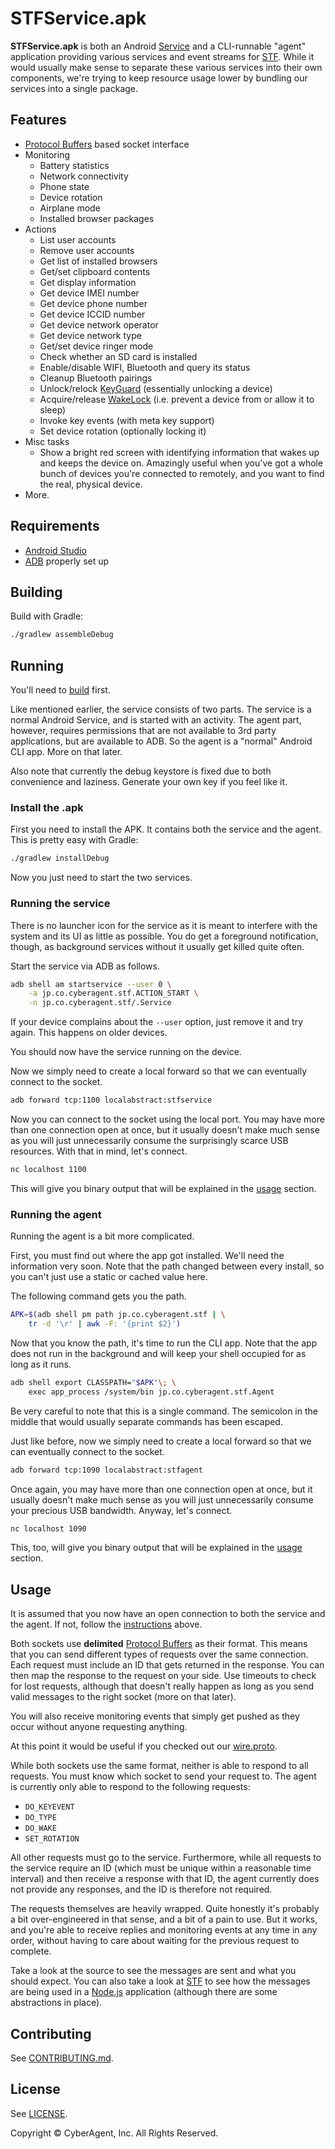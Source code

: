 # STFService.apk

**STFService.apk** is both an Android [Service](http://developer.android.com/guide/components/services.html) and a CLI-runnable "agent" application providing various services and event streams for [STF](https://github.com/openstf/stf). While it would usually make sense to separate these various services into their own components, we're trying to keep resource usage lower by bundling our services into a single package.

## Features

* [Protocol Buffers](https://github.com/google/protobuf) based socket interface
* Monitoring
    - Battery statistics
    - Network connectivity
    - Phone state
    - Device rotation
    - Airplane mode
    - Installed browser packages
* Actions
    - List user accounts
    - Remove user accounts
    - Get list of installed browsers
    - Get/set clipboard contents
    - Get display information
    - Get device IMEI number
    - Get device phone number
    - Get device ICCID number
    - Get device network operator
    - Get device network type
    - Get/set device ringer mode
    - Check whether an SD card is installed
    - Enable/disable WIFI, Bluetooth and query its status
    - Cleanup Bluetooth pairings
    - Unlock/relock [KeyGuard](http://developer.android.com/reference/android/app/KeyguardManager.html) (essentially unlocking a device)
    - Acquire/release [WakeLock](http://developer.android.com/reference/android/os/PowerManager.WakeLock.html) (i.e. prevent a device from or allow it to sleep)
    - Invoke key events (with meta key support)
    - Set device rotation (optionally locking it)
* Misc tasks
    - Show a bright red screen with identifying information that wakes up and keeps the device on. Amazingly useful when you've got a whole bunch of devices you're connected to remotely, and you want to find the real, physical device.
* More.

## Requirements

* [Android Studio](http://developer.android.com/tools/studio/index.html)
* [ADB](http://developer.android.com/tools/help/adb.html) properly set up

## Building

Build with Gradle:

```bash
./gradlew assembleDebug
```

## Running

You'll need to [build](#building) first.

Like mentioned earlier, the service consists of two parts. The service is a normal Android Service, and is started with an activity. The agent part, however, requires permissions that are not available to 3rd party applications, but are available to ADB. So the agent is a "normal" Android CLI app. More on that later.

Also note that currently the debug keystore is fixed due to both convenience and laziness. Generate your own key if you feel like it.

### Install the .apk

First you need to install the APK. It contains both the service and the agent. This is pretty easy with Gradle:

```bash
./gradlew installDebug
```

Now you just need to start the two services.

### Running the service

There is no launcher icon for the service as it is meant to interfere with the system and its UI as little as possible. You do get a foreground notification, though, as background services without it usually get killed quite often.

Start the service via ADB as follows.

```bash
adb shell am startservice --user 0 \
    -a jp.co.cyberagent.stf.ACTION_START \
    -n jp.co.cyberagent.stf/.Service
```

If your device complains about the `--user` option, just remove it and try again. This happens on older devices.

You should now have the service running on the device.

Now we simply need to create a local forward so that we can eventually connect to the socket.

```bash
adb forward tcp:1100 localabstract:stfservice
```

Now you can connect to the socket using the local port. You may have more than one connection open at once, but it usually doesn't make much sense as you will just unnecessarily consume the surprisingly scarce USB resources. With that in mind, let's connect.

```bash
nc localhost 1100
```

This will give you binary output that will be explained in the [usage](#usage) section.

### Running the agent

Running the agent is a bit more complicated.

First, you must find out where the app got installed. We'll need the information very soon. Note that the path changed between every install, so you can't just use a static or cached value here.

The following command gets you the path.

```bash
APK=$(adb shell pm path jp.co.cyberagent.stf | \
    tr -d '\r' | awk -F: '{print $2}')
```

Now that you know the path, it's time to run the CLI app. Note that the app does not run in the background and will keep your shell occupied for as long as it runs.

```bash
adb shell export CLASSPATH="$APK"\; \
    exec app_process /system/bin jp.co.cyberagent.stf.Agent
```

Be very careful to note that this is a single command. The semicolon in the middle that would usually separate commands has been escaped.

Just like before, now we simply need to create a local forward so that we can eventually connect to the socket.

```bash
adb forward tcp:1090 localabstract:stfagent
```

Once again, you may have more than one connection open at once, but it usually doesn't make much sense as you will just unnecessarily consume your precious USB bandwidth. Anyway, let's connect.

```bash
nc localhost 1090
```

This, too, will give you binary output that will be explained in the [usage](#usage) section.

## Usage

It is assumed that you now have an open connection to both the service and the agent. If not, follow the [instructions](#running) above.

Both sockets use **delimited** [Protocol Buffers](https://github.com/google/protobuf) as their format. This means that you can send different types of requests over the same connection. Each request must include an ID that gets returned in the response. You can then map the response to the request on your side. Use timeouts to check for lost requests, although that doesn't really happen as long as you send valid messages to the right socket (more on that later).

You will also receive monitoring events that simply get pushed as they occur without anyone requesting anything.

At this point it would be useful if you checked out our [wire.proto](app/src/main/proto/wire.proto).

While both sockets use the same format, neither is able to respond to all requests. You must know which socket to send your request to. The agent is currently only able to respond to the following requests:

* `DO_KEYEVENT`
* `DO_TYPE`
* `DO_WAKE`
* `SET_ROTATION`

All other requests must go to the service. Furthermore, while all requests to the service require an ID (which must be unique within a reasonable time interval) and then receive a response with that ID, the agent currently does not provide any responses, and the ID is therefore not required.

The requests themselves are heavily wrapped. Quite honestly it's probably a bit over-engineered in that sense, and a bit of a pain to use. But it works, and you're able to receive replies and monitoring events at any time in any order, without having to care about waiting for the previous request to complete.

Take a look at the source to see the messages are sent and what you should expect. You can also take a look at [STF](https://github.com/openstf/stf) to see how the messages are being used in a [Node.js](https://nodejs.org/) application (although there are some abstractions in place).

## Contributing

See [CONTRIBUTING.md](CONTRIBUTING.md).

## License

See [LICENSE](LICENSE).

Copyright © CyberAgent, Inc. All Rights Reserved.
